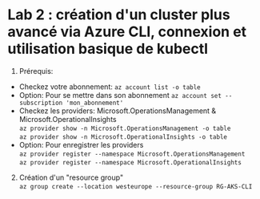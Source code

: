 # Lab 2 : création d'un cluster plus avancé via Azure CLI, connexion et utilisation basique de kubectl
1. Prérequis:
- Checkez votre abonnement: `az account list -o table`
- Option: Pour se mettre dans son abonnement `az account set --subscription 'mon_abonnement'`
- Checkez les providers: Microsoft.OperationsManagement & Microsoft.OperationalInsights<br>
`az provider show -n Microsoft.OperationsManagement -o table`<br>
`az provider show -n Microsoft.OperationalInsights -o table`<br>
- Option: Pour enregistrer les providers<br>
`az provider register --namespace Microsoft.OperationsManagement`<br>
`az provider register --namespace Microsoft.OperationalInsights`<br>

2. Création d'un "resource group"<br>
`az group create --location westeurope --resource-group RG-AKS-CLI`